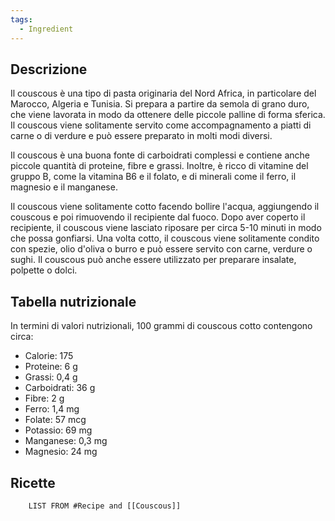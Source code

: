 ```yaml
---
tags:
  - Ingredient
---
```

## Descrizione

Il couscous è una tipo di pasta originaria del Nord Africa, in particolare del Marocco, Algeria e Tunisia. Si prepara a partire da semola di grano duro, che viene lavorata in modo da ottenere delle piccole palline di forma sferica. Il couscous viene solitamente servito come accompagnamento a piatti di carne o di verdure e può essere preparato in molti modi diversi.

Il couscous è una buona fonte di carboidrati complessi e contiene anche piccole quantità di proteine, fibre e grassi. Inoltre, è ricco di vitamine del gruppo B, come la vitamina B6 e il folato, e di minerali come il ferro, il magnesio e il manganese.

Il couscous viene solitamente cotto facendo bollire l'acqua, aggiungendo il couscous e poi rimuovendo il recipiente dal fuoco. Dopo aver coperto il recipiente, il couscous viene lasciato riposare per circa 5-10 minuti in modo che possa gonfiarsi. Una volta cotto, il couscous viene solitamente condito con spezie, olio d'oliva o burro e può essere servito con carne, verdure o sughi. Il couscous può anche essere utilizzato per preparare insalate, polpette o dolci.

## Tabella nutrizionale

In termini di valori nutrizionali, 100 grammi di couscous cotto contengono circa:

-   Calorie: 175
-   Proteine: 6 g
-   Grassi: 0,4 g
-   Carboidrati: 36 g
-   Fibre: 2 g
-   Ferro: 1,4 mg
-   Folate: 57 mcg
-   Potassio: 69 mg
-   Manganese: 0,3 mg
-   Magnesio: 24 mg

## Ricette
```dataview
	LIST FROM #Recipe and [[Couscous]]
```
